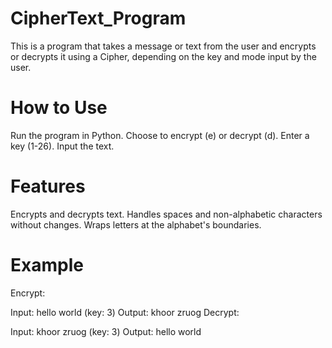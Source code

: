 # CipherText_Program
This is a program that takes a message or text from the user and encrypts or decrypts it using a Cipher, depending on the key and mode input by the user.

# How to Use
Run the program in Python.
Choose to encrypt (e) or decrypt (d).
Enter a key (1-26).
Input the text.
# Features
Encrypts and decrypts text.
Handles spaces and non-alphabetic characters without changes.
Wraps letters at the alphabet's boundaries.
# Example
Encrypt:

Input: hello world (key: 3)
Output: khoor zruog
Decrypt:

Input: khoor zruog (key: 3)
Output: hello world
